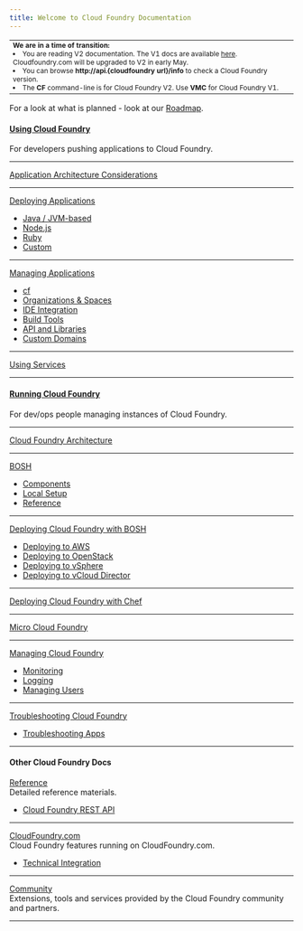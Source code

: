 ```yaml
---
title: Welcome to Cloud Foundry Documentation
---
```


<table><tr><td style="font-size:9pt">
          <b>We are in a time of transition:</b>
          <li>You are reading V2 documentation. The V1 docs are available <a href="http://cf-docs-deprecated.cloudfoundry.com">here</a>. Cloudfoundry.com will be upgraded to V2 in early May. <li>You can browse <b>http://api.{cloudfoundry url}/info</b> to check a Cloud Foundry version.<li>The <b>CF</b> command-line is for Cloud Foundry V2. Use <b>VMC</b> for Cloud Foundry V1.
</td></tr></table>

For a look at what is planned - look at our [Roadmap](docs/roadmap.html).


<div class="column-left">
  <div class="column-title">
    <a href="docs/using/index.html">
      <h4>Using Cloud Foundry</h4>
    </a>
  </div>
  <p>For developers pushing applications to Cloud Foundry.</p>

  <hr>

  <p><a href="docs/using/app-arch/index.html">Application Architecture Considerations</a></p>

  <hr>

  <p><a href="docs/using/deploying-apps/index.html">Deploying Applications</a></p>

  <p>
    <ul>
      <li>
        <a href="docs/using/deploying-apps/jvm/index.html">Java / JVM-based</a>
      </li>
      <li>
        <a href="docs/using/deploying-apps/javascript/index.html">Node.js</a>
      </li>
      <li>
        <a href="docs/using/deploying-apps/ruby/index.html">Ruby</a>
      </li>
      <li>
        <a href="docs/using/deploying-apps/custom/index.html">Custom</a>
      </li>
    </ul>
  </p>

  <hr>

  <p><a href="docs/using/managing-apps/index.html">Managing Applications</a></p>

  <p>
    <ul>
      <li>
        <a href="docs/using/managing-apps/cf/index.html">cf</a>
      </li>
      <li>
        <a href="docs/using/managing-apps/orgs-and-spaces.html">Organizations & Spaces</a>
      </li>
      <li>
        <a href="/docs/using/managing-apps/ide/">IDE Integration</a>
      </li>
      <li>      
       <a href="docs/using/managing-apps/build-tools/index.html">Build Tools</a>
      </li>
      <li>
        <a href="docs/using/managing-apps/libs/index.html">API and Libraries</a>
      </li>
      <li>
        <a href="docs/using/managing-apps/custom-domains/index.html">Custom Domains</a>
      </li>
    </ul>
  </p>


  <hr>

  <p><a href="docs/using/services/">Using Services</a></p>

  <hr>

</div>

<div class="column-middle">
  <div class="column-title">
    <a href="docs/running/index.html">
      <h4>Running Cloud Foundry</h4>
    </a>
  </div>
  <p>For dev/ops people managing instances of Cloud Foundry.</p>

  <hr>

  <p><a href="docs/running/architecture/index.html">Cloud Foundry Architecture</a></p>

  <hr>

  <p><a href="docs/running/bosh/index.html">BOSH</a></p>

  <p>
    <ul>
      <li>
        <a href="docs/running/bosh/components/index.html">Components</a>
      </li>
      <li>
        <a href="docs/running/bosh/setup/index.html">Local Setup</a>
      </li>
      <li>
        <a href="docs/running/bosh/reference/index.html">Reference</a>
      </li>
    </ul>
  </p>

  <hr>

  <p><a href="docs/running/deploying-cf/index.html">Deploying Cloud Foundry with BOSH</a></p>

  <p>
    <ul>
      <li>
        <a href="docs/running/deploying-cf/ec2/index.html">Deploying to AWS</a>
      </li>
      <li>
        <a href="docs/running/deploying-cf/openstack/index.html">Deploying to OpenStack</a>
      </li>
      <li>      
       <a href="docs/running/deploying-cf/vsphere/index.html">Deploying to vSphere</a>
      </li>
      <li>
        <a href="docs/running/deploying-cf/vcloud/index.html">Deploying to vCloud Director</a>
      </li>
    </ul>
  </p>

  <hr>

  <p><a href="docs/running/deploying-cf-with-chef/index.html">Deploying Cloud Foundry with Chef</a></p>

  <hr>

  <p><a href="docs/running/micro_cloud_foundry/index.html">Micro Cloud Foundry</a></p>

  <hr>

  <p><a href="docs/running/managing-cf/index.html">Managing Cloud Foundry</a></p>

  <p>
    <ul>
      <li><a href="docs/running/managing-cf/monitoring.html">Monitoring</a></li>
      <li><a href="docs/running/managing-cf/logging.html">Logging</a></li>
      <li><a href="docs/running/managing-cf/managing-users.html">Managing Users</a></li>
    </ul>
  </p>

  <hr>
 
  <p><a href="docs/running/troubleshooting/index.html">Troubleshooting Cloud Foundry</a></p>
  
  <p>
    <ul>
      <li><a href="docs/running/troubleshooting/troubleshooting-apps.html">Troubleshooting Apps</a></li>
    </ul>
  </p>

  <hr>

</div>


<div class="column-right">
  <div class="column-title">
    <h4>Other Cloud Foundry Docs</h4>
  </div>

  <p>
    <a href="docs/reference/index.html">Reference</a>
    <br>
    Detailed reference materials.
    <p>
      <ul>
        <li><a href="docs/reference/cc-api.html">Cloud Foundry REST API</a></li>
      </ul>
    </p>
  </p>

  <hr>

  <p>
    <a href="docs/dotcom/">CloudFoundry.com</a>
    <br>
    Cloud Foundry features running on CloudFoundry.com.
    <p>
      <ul>
        <li><a href="docs/dotcom/integration/">Technical Integration</a></li>
      </ul>
    </p>
  </p>

  <hr>  

  <p>
    <a href="docs/community/index.html">Community</a>
    <br>
    Extensions, tools and services provided by the Cloud Foundry community and partners.
    <p>
      <ul>
      </ul>
    </p>
  </p>

  <hr>

</div>

